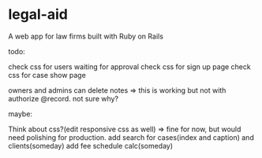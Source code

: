 # legal-aid
A web app for law firms built with Ruby on Rails

todo:

check css for users waiting for approval
check css for sign up page
check css for case show page

owners and admins can delete notes => this is working but not with authorize @record. not sure why?


maybe: 

Think about css?(edit responsive css as well) => fine for now, but would need polishing for production.
add search for cases(index and caption) and clients(someday)
add fee schedule calc(someday)

